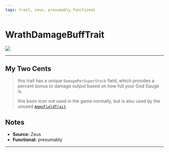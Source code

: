 ```yaml
---
tags: trait, zeus, presumably_functional
---
```

<!-- end front matter -->
# WrathDamageBuffTrait 
![](Zeus_08_Large.png)

---
## My Two Cents
> this trait has a unique `DamagePerSuperStock` field, which provides a percent bonus to damage output based on how full your God Gauge is.
> 
> this boon icon  not used in the game normally, but is also used by the unused [`AmmoFieldTrait`](AmmoFieldTrait.md).

## Notes
* **Source:** Zeus
* **Functional:** presumably

---